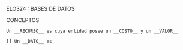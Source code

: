 ELO324 : BASES DE DATOS

CONCEPTOS

    Un __RECURSO__ es cuya entidad posee un __COSTO__ y un __VALOR__
    
    [] Un __DATO__ es 
